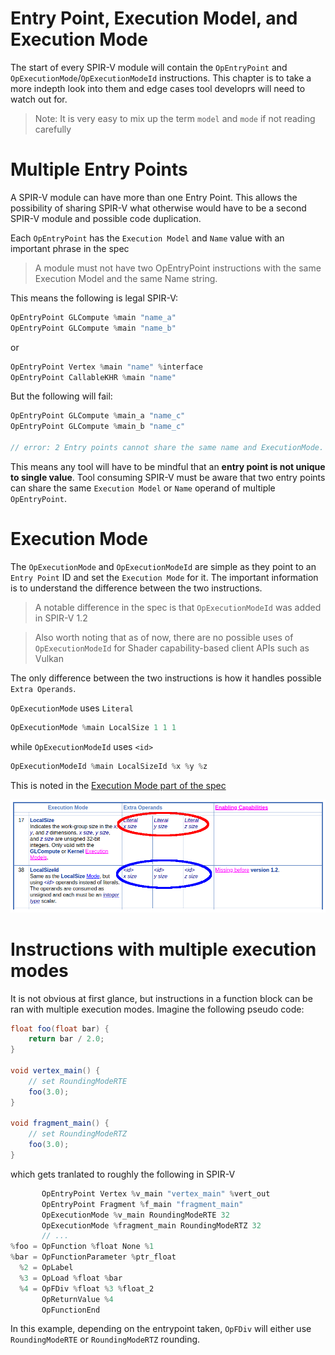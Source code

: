 # Entry Point, Execution Model, and Execution Mode

The start of every SPIR-V module will contain the `OpEntryPoint` and `OpExecutionMode`/`OpExecutionModeId` instructions. This chapter is to take a more indepth look into them and edge cases tool developrs will need to watch out for.

> Note: It is very easy to mix up the term `model` and `mode` if not reading carefully

# Multiple Entry Points

A SPIR-V module can have more than one Entry Point. This allows the possibility of sharing SPIR-V what otherwise would have to be a second SPIR-V module and possible code duplication.

Each `OpEntryPoint` has the `Execution Model` and `Name` value with an important phrase in the spec

> A module must not have two OpEntryPoint instructions with the same Execution Model and the same Name string.

This means the following is legal SPIR-V:

```swift
OpEntryPoint GLCompute %main "name_a"
OpEntryPoint GLCompute %main "name_b"
```

or

```swift
OpEntryPoint Vertex %main "name" %interface
OpEntryPoint CallableKHR %main "name"
```

But the following will fail:

```swift
OpEntryPoint GLCompute %main_a "name_c"
OpEntryPoint GLCompute %main_b "name_c"

// error: 2 Entry points cannot share the same name and ExecutionMode.
```

This means any tool will have to be mindful that an **entry point is not unique to single value**. Tool consuming SPIR-V must be aware that two entry points can share the same `Execution Model` or `Name` operand of multiple `OpEntryPoint`.

# Execution Mode

The `OpExecutionMode` and `OpExecutionModeId` are simple as they point to an `Entry Point` ID and set the `Execution Mode` for it. The important information is to understand the difference between the two instructions.

> A notable difference in the spec is that `OpExecutionModeId` was added in SPIR-V 1.2

> Also worth noting that as of now, there are no possible uses of `OpExecutionModeId` for Shader capability-based client APIs such as Vulkan

The only difference between the two instructions is how it handles possible `Extra Operands`.

`OpExecutionMode` uses `Literal`

```swift
OpExecutionMode %main LocalSize 1 1 1
```

while `OpExecutionModeId` uses `<id>`

```swift
OpExecutionModeId %main LocalSizeId %x %y %z
```

This is noted in the [Execution Mode part of the spec](https://www.khronos.org/registry/spir-v/specs/unified1/SPIRV.html#Execution_Mode)

![entry_execution_mode_chart.png](../images/entry_execution_mode_chart.png)

# Instructions with multiple execution modes

It is not obvious at first glance, but instructions in a function block can be ran with multiple execution modes. Imagine the following pseudo code:

```glsl
float foo(float bar) {
    return bar / 2.0;
}

void vertex_main() {
    // set RoundingModeRTE
    foo(3.0);
}

void fragment_main() {
    // set RoundingModeRTZ
    foo(3.0);
}
```

which gets tranlated to roughly the following in SPIR-V

```swift
       OpEntryPoint Vertex %v_main "vertex_main" %vert_out
       OpEntryPoint Fragment %f_main "fragment_main"
       OpExecutionMode %v_main RoundingModeRTE 32
       OpExecutionMode %fragment_main RoundingModeRTZ 32
       // ...
%foo = OpFunction %float None %1
%bar = OpFunctionParameter %ptr_float
  %2 = OpLabel
  %3 = OpLoad %float %bar
  %4 = OpFDiv %float %3 %float_2
       OpReturnValue %4
       OpFunctionEnd
```

In this example, depending on the entrypoint taken, `OpFDiv` will either use `RoundingModeRTE` or `RoundingModeRTZ` rounding.
